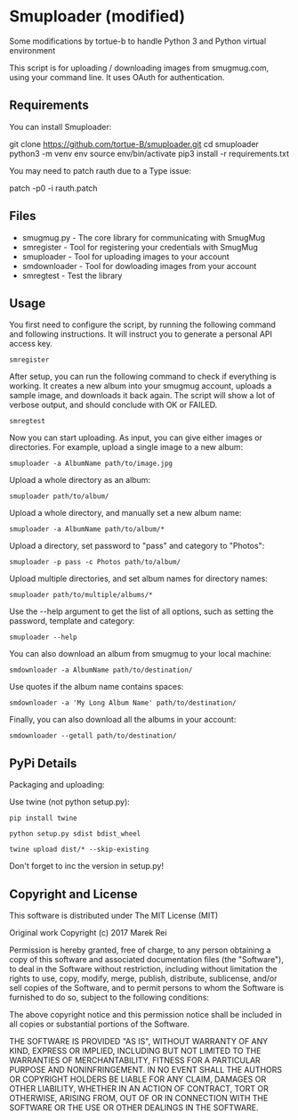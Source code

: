 Smuploader (modified)
===========

Some modifications by tortue-b to handle Python 3 and Python virtual environment

This script is for uploading / downloading images from smugmug.com, using your command line. It uses OAuth for authentication.


Requirements
------------

You can install Smuploader:

  git clone https://github.com/tortue-B/smuploader.git
	cd smuploader
	python3 -m venv env
	source env/bin/activate
  pip3 install -r requirements.txt

You may need to patch rauth due to a Type issue:

  patch -p0 -i rauth.patch


Files
-----

* smugmug.py - The core library for communicating with SmugMug
* smregister - Tool for registering your credentials with SmugMug
* smuploader - Tool for uploading images to your account
* smdownloader - Tool for dowloading images from your account
* smregtest - Test the library

Usage
-----

You first need to configure the script, by running the following command and following instructions. It will instruct you to generate a personal API access key.

	smregister

After setup, you can run the following command to check if everything is working. It creates a new album into your smugmug account, uploads a sample image, and downloads it back again. The script will show a lot of verbose output, and should conclude with OK or FAILED.

	smregtest

Now you can start uploading. As input, you can give either images or directories. For example, upload a single image to a new album:

	smuploader -a AlbumName path/to/image.jpg

Upload a whole directory as an album:

	smuploader path/to/album/

Upload a whole directory, and manually set a new album name:

	smuploader -a AlbumName path/to/album/*

Upload a directory, set password to "pass" and category to "Photos":

	smuploader -p pass -c Photos path/to/album/

Upload multiple directories, and set album names for directory names:

	smuploader path/to/multiple/albums/*

Use the --help argument to get the list of all options, such as setting the password, template and category:

	smuploader --help

You can also download an album from smugmug to your local machine:

	smdownloader -a AlbumName path/to/destination/

Use quotes if the album name contains spaces:

	smdownloader -a 'My Long Album Name' path/to/destination/

Finally, you can also download all the albums in your account:

	smdownloader --getall path/to/destination/

PyPi Details
------------
Packaging and uploading:

Use twine (not python setup.py):

	pip install twine

	python setup.py sdist bdist_wheel

	twine upload dist/* --skip-existing

Don't forget to inc the version in setup.py!

Copyright and License
---------------------

This software is distributed under The MIT License (MIT)

Original work
Copyright (c) 2017 Marek Rei

Permission is hereby granted, free of charge, to any person obtaining a copy
of this software and associated documentation files (the "Software"), to deal
in the Software without restriction, including without limitation the rights
to use, copy, modify, merge, publish, distribute, sublicense, and/or sell
copies of the Software, and to permit persons to whom the Software is
furnished to do so, subject to the following conditions:

The above copyright notice and this permission notice shall be included in all
copies or substantial portions of the Software.

THE SOFTWARE IS PROVIDED "AS IS", WITHOUT WARRANTY OF ANY KIND, EXPRESS OR
IMPLIED, INCLUDING BUT NOT LIMITED TO THE WARRANTIES OF MERCHANTABILITY,
FITNESS FOR A PARTICULAR PURPOSE AND NONINFRINGEMENT. IN NO EVENT SHALL THE
AUTHORS OR COPYRIGHT HOLDERS BE LIABLE FOR ANY CLAIM, DAMAGES OR OTHER
LIABILITY, WHETHER IN AN ACTION OF CONTRACT, TORT OR OTHERWISE, ARISING FROM,
OUT OF OR IN CONNECTION WITH THE SOFTWARE OR THE USE OR OTHER DEALINGS IN THE
SOFTWARE.
